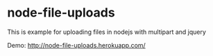 node-file-uploads
=================

This is example for uploading files in nodejs with multipart and jquery



Demo: http://node-file-uploads.herokuapp.com/
